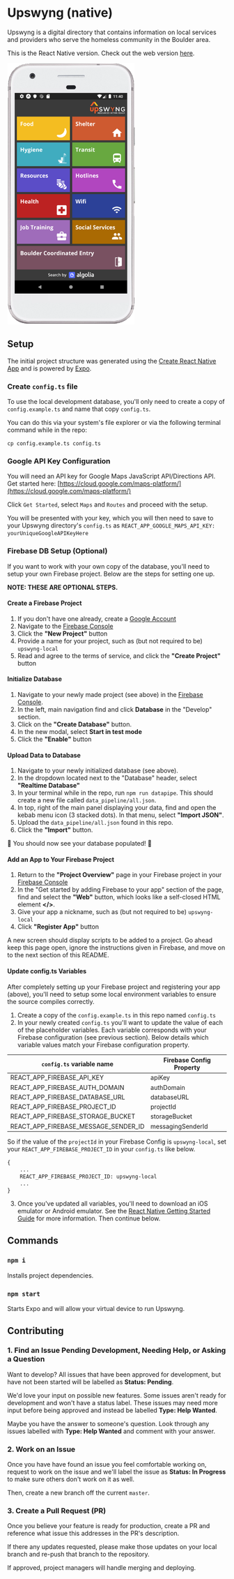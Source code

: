 # Upswyng (native)

Upswyng is a digital directory that contains information on local services and providers who serve the homeless community in the Boulder area.

This is the React Native version. Check out the web version [here](https://github.com/CodeForBoulder/upswyng/).

<img src='readme_android.png' height=600 alt="Upswyng mockup running on a Pixel phone" />

## Setup

The initial project structure was generated using the [Create React Native App](https://facebook.github.io/react-native/blog/2017/03/13/introducing-create-react-native-app) and is powered by [Expo](https://expo.io/).

### Create `config.ts` file

To use the local development database, you'll only need to create a copy of `config.example.ts` and name that copy `config.ts`.

You can do this via your system's file explorer or via the following terminal command while in the repo:

```
cp config.example.ts config.ts
```

### Google API Key Configuration

You will need an API key for Google Maps JavaScript API/Directions API.
Get started here: [https://cloud.google.com/maps-platform/](https://cloud.google.com/maps-platform/)

Click `Get Started`, select `Maps` and `Routes` and proceed with the setup.

You will be presented with your key, which you will then need to save to your Upswyng directory's `config.ts` as `REACT_APP_GOOGLE_MAPS_API_KEY: yourUniqueGoogleAPIKeyHere`

### Firebase DB Setup (Optional)

If you want to work with your own copy of the database, you'll need to setup your own Firebase project. Below are the steps for setting one up.

**NOTE: THESE ARE OPTIONAL STEPS.**

#### Create a Firebase Project

1. If you don't have one already, create a [Google Account](https://account.google.com/)
2. Navigate to the [Firebase Console](https://console.firebase.google.com/)
3. Click the **"New Project"** button
4. Provide a name for your project, such as (but not required to be) `upswyng-local`
5. Read and agree to the terms of service, and click the **"Create Project"** button

#### Initialize Database

1. Navigate to your newly made project (see above) in the [Firebase Console](https://console.firebase.google.com/).
2. In the left, main navigation find and click **Database** in the "Develop" section.
3. Click on the **"Create Database"** button.
4. In the new modal, select **Start in test mode**
5. Click the **"Enable"** button

#### Upload Data to Database

1. Navigate to your newly initialized database (see above).
2. In the dropdown located next to the "Database" header, select **"Realtime Database"**
3. In your terminal while in the repo, run `npm run datapipe`. This should create a new file called `data_pipeline/all.json`.
4. In top, right of the main panel displaying your data, find and open the kebab menu icon (3 stacked dots). In that menu, select **"Import JSON"**.
5. Upload the `data_pipeline/all.json` found in this repo.
6. Click the **"Import"** button.

🎉 You should now see your database populated! 🎉

#### Add an App to Your Firebase Project

1. Return to the **"Project Overview"** page in your Firebase project in your [Firebase Console](https://console.firebase.google.com/)
2. In the "Get started by adding Firebase to your app" section of the page, find and select the **"Web"** button, which looks like a self-closed HTML element **</>**.
3. Give your app a nickname, such as (but not required to be) `upswyng-local`
4. Click **"Register App"** button

A new screen should display scripts to be added to a project. Go ahead keep this page open, ignore the instructions given in Firebase, and move on to the next section of this README.

#### Update config.ts Variables

After completely setting up your Firebase project and registering your app (above), you'll need to setup some local environment variables to ensure the source compiles correctly.

1. Create a copy of the `config.example.ts` in this repo named `config.ts`
2. In your newly created `config.ts` you'll want to update the value of each of the placeholder variables. Each variable corresponds with your Firebase configuration (see previous section). Below details which variable values match your Firebase configuration property.

| `config.ts` variable name            | Firebase Config Property |
| ------------------------------------ | ------------------------ |
| REACT_APP_FIREBASE_API_KEY           | apiKey                   |
| REACT_APP_FIREBASE_AUTH_DOMAIN       | authDomain               |
| REACT_APP_FIREBASE_DATABASE_URL      | databaseURL              |
| REACT_APP_FIREBASE_PROJECT_ID        | projectId                |
| REACT_APP_FIREBASE_STORAGE_BUCKET    | storageBucket            |
| REACT_APP_FIREBASE_MESSAGE_SENDER_ID | messagingSenderId        |

So if the value of the `projectId` in your Firebase Config is `upswyng-local`, set your `REACT_APP_FIREBASE_PROJECT_ID` in your `config.ts` like below.

```
{
    ...
    REACT_APP_FIREBASE_PROJECT_ID: upswyng-local
    ...
}
```

3. Once you've updated all variables, you'll need to download an iOS emulator or Android emulator. See the [React Native Getting Started Guide](https://facebook.github.io/react-native/docs/getting-started.html) for more information. Then continue below.

## Commands

### `npm i`

Installs project dependencies.

### `npm start`

Starts Expo and will allow your virtual device to run Upswyng.

## Contributing

### 1. Find an Issue Pending Development, Needing Help, or Asking a Question

Want to develop? All issues that have been approved for development, but have not been started will be labelled as **Status: Pending**.

We'd love your input on possible new features. Some issues aren't ready for development and won't have a status label. These issues may need more input before being approved and instead be labelled **Type: Help Wanted**.

Maybe you have the answer to someone's question. Look through any issues labelled with **Type: Help Wanted** and comment with your answer.

### 2. Work on an Issue

Once you have have found an issue you feel comfortable working on, request to work on the issue and we'll label the issue as **Status: In Progress** to make sure others don't work on it as well.

Then, create a new branch off the current `master`.

### 3. Create a Pull Request (PR)

Once you believe your feature is ready for production, create a PR and reference what issue this addresses in the PR's description.

If there any updates requested, please make those updates on your local branch and re-push that branch to the repository.

If approved, project managers will handle merging and deploying.
